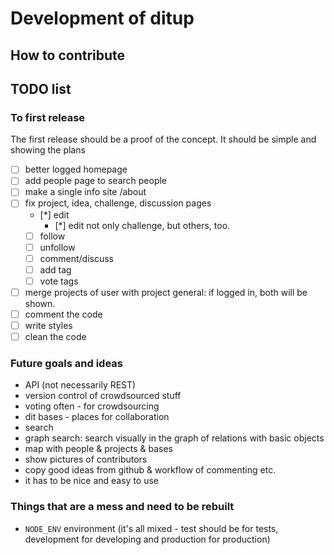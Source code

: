 # Development of ditup

## How to contribute

## TODO list

### To first release

The first release should be a proof of the concept. It should be simple and showing the plans

- [ ] better logged homepage
- [ ] add people page to search people
- [ ] make a single info site /about
- [ ] fix project, idea, challenge, discussion pages
    - [*] edit
        - [*] edit not only challenge, but others, too.
    - [ ] follow
    - [ ] unfollow
    - [ ] comment/discuss
    - [ ] add tag
    - [ ] vote tags
- [ ] merge projects of user with project general: if logged in, both will be shown.
- [ ] comment the code
- [ ] write styles
- [ ] clean the code

### Future goals and ideas

- API (not necessarily REST)
- version control of crowdsourced stuff
- voting often - for crowdsourcing
- dit bases - places for collaboration
- search
- graph search: search visually in the graph of relations with basic objects
- map with people & projects & bases
- show pictures of contributors
- copy good ideas from github & workflow of commenting etc.
- it has to be nice and easy to use

### Things that are a mess and need to be rebuilt

- `NODE_ENV` environment (it's all mixed - test should be for tests, development for developing and production for production)
